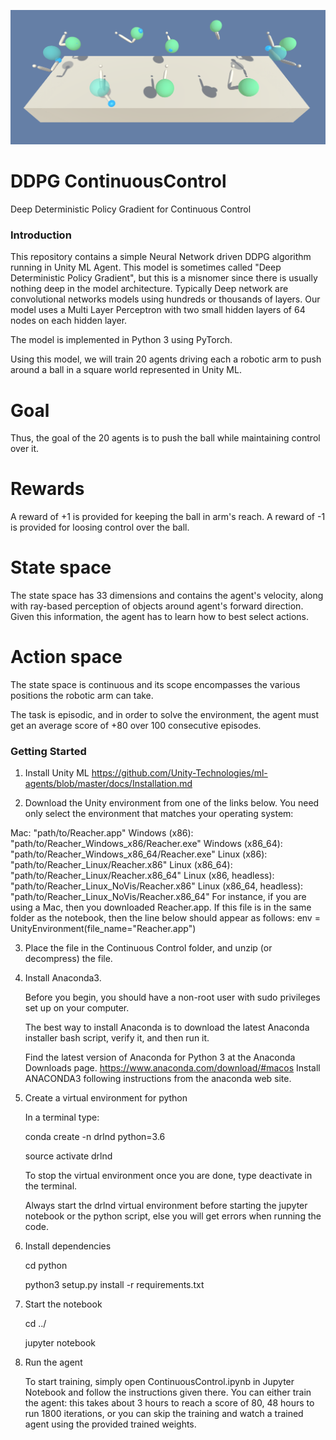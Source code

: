[//]: # (Image References)

[image1]: reacher.png "Trained Agent" 
![Trained Agent][image1]

# DDPG ContinuousControl
Deep Deterministic Policy Gradient for Continuous Control


### Introduction

This repository contains a simple Neural Network driven DDPG algorithm running in Unity ML Agent. This model is sometimes called "Deep Deterministic Policy Gradient", but this is a misnomer since there is usually nothing deep in the model architecture. Typically Deep network are convolutional networks models using hundreds or thousands of layers. Our model uses a Multi Layer Perceptron with two small hidden layers of 64 nodes on each hidden layer.

The model is implemented in Python 3 using PyTorch.

Using this model, we will train 20 agents driving each a robotic arm to push around a ball in a square world represented in Unity ML.  


# Goal

  Thus, the goal of the 20 agents is to push the ball while maintaining control over it.

# Rewards

A reward of +1 is provided for keeping the ball in arm's reach.
A reward of -1 is provided for loosing control over the ball.

# State space

The state space has 33 dimensions and contains the agent's velocity, along with ray-based perception of objects around agent's forward direction.  Given this information, the agent has to learn how to best select actions. 

# Action space

 The state space is continuous and its scope encompasses the various positions the robotic arm can take.

The task is episodic, and in order to solve the environment, the agent must get an average score of +80 over 100 consecutive episodes.

### Getting Started

1. Install Unity ML https://github.com/Unity-Technologies/ml-agents/blob/master/docs/Installation.md


2. Download the Unity environment from one of the links below.  You need only select the environment that matches your operating system:
     
Mac: "path/to/Reacher.app"
Windows (x86): "path/to/Reacher_Windows_x86/Reacher.exe"
Windows (x86_64): "path/to/Reacher_Windows_x86_64/Reacher.exe"
Linux (x86): "path/to/Reacher_Linux/Reacher.x86"
Linux (x86_64): "path/to/Reacher_Linux/Reacher.x86_64"
Linux (x86, headless): "path/to/Reacher_Linux_NoVis/Reacher.x86"
Linux (x86_64, headless): "path/to/Reacher_Linux_NoVis/Reacher.x86_64"
For instance, if you are using a Mac, then you downloaded Reacher.app. If this file is in the same folder as the notebook, then the line below should appear as follows:
env = UnityEnvironment(file_name="Reacher.app")
    
3. Place the file in the Continuous Control folder, and unzip (or decompress) the file. 

4. Install Anaconda3.

    Before you begin, you should have a non-root user with sudo privileges set up on your computer.

    The best way to install Anaconda is to download the latest Anaconda installer bash script, verify it, and then run it.

    Find the latest version of Anaconda for Python 3 at the Anaconda Downloads page.
    https://www.anaconda.com/download/#macos
    Install ANACONDA3 following instructions from the anaconda web site.
    
5. Create a virtual environment for python    
    
    In a terminal type: 

    conda create -n drlnd python=3.6
    
    source activate drlnd
    
    To stop the virtual environment once you are done, type deactivate in the terminal.
    
    Always start the drlnd virtual environment before starting the jupyter notebook or the python script,
    else you will get errors when running the code.
    


6. Install dependencies
    
    cd python

    python3 setup.py install -r requirements.txt
    

7. Start the notebook 
    
    cd ../
    
    jupyter notebook

8. Run the agent

   To start training, simply open ContinuousControl.ipynb in Jupyter Notebook and follow the instructions given there.
   You can either train the agent: this takes about 3 hours to reach a score of 80, 48 hours to run 1800 iterations, or you can skip the training and watch a trained agent using the provided trained weights.



